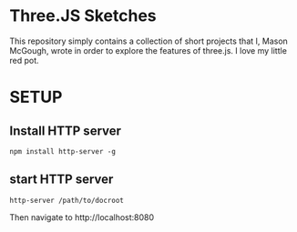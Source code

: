 # Three.JS Sketches
This repository simply contains a collection of short projects that I, Mason McGough, wrote in order to explore the features of three.js. I love my little red pot.

# SETUP
## Install HTTP server
```
npm install http-server -g
```

## start HTTP server
```
http-server /path/to/docroot
```
Then navigate to http://localhost:8080